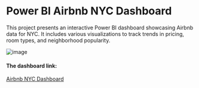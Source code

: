 # Power BI Airbnb NYC Dashboard
 This project presents an interactive Power BI dashboard showcasing Airbnb data for NYC. It includes various visualizations to track trends in pricing, room types, and neighborhood popularity.

![image](https://github.com/user-attachments/assets/7086c159-de4a-42f4-a016-3d52bb4642a9)

#### The dashboard link: 
[Airbnb NYC Dashboard](https://app.powerbi.com/groups/me/reports/10bab001-9985-4b3b-b17b-6af2dffe2618/ee0fa7e9795e6e407483?experience=power-bi)
